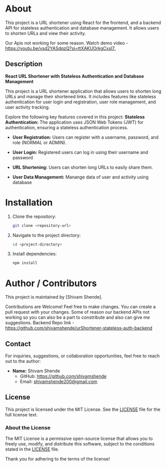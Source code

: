 # About

This project is a URL shortener using React for the frontend, and a backend API for stateless authentication and database management. It allows users to shorten URLs and view their activity.

Our Apis not working for some reason. Watch demo video - https://youtu.be/vsd2YASdqzQ?si=ttXAKUOrkgCxsl7_

## Description

**React URL Shortener with Stateless Authentication and Database Management**

This project is a URL shortener application that allows users to shorten long URLs and manage their shortened links. It includes features like stateless authentication for user login and registration, user role management, and user activity tracking.

Explore the following key features covered in this project:
**Stateless Authentication:** The application uses JSON Web Tokens (JWT) for authentication, ensuring a stateless authentication process.

- **User Registration:** Users can register with a username, password, and role (NORMAL or ADMIN).

- **User Login:** Registered users can log in using their username and password

- **URL Shortening:** Users can shorten long URLs to easily share them.

- **User Data Management:** Manange data of user and activity using database

# Installation

1. Clone the repository:

   ```bash
   git clone <repository-url>

2. Navigate to the project directory:

   ```bash
   cd <project-directory>

3. Install dependencies:

   ```bash
   npm install

# Author / Contributors

This project is maintained by [Shivam Shende].

Contributions are Welcome! Feel free to make changes. You can create a pull request with your changes.
Some of reason our backend APIs not working so you can also be a part to constribute and also can give me suggestions. Backend Repo link - https://github.com/shivamshende/urShortener-stateless-auth-backend

## Contact

For inquiries, suggestions, or collaboration opportunities, feel free to reach out to the author:

- **Name:** Shivam Shende
  - GitHub: https://github.com/shivamshende
  - Email: shivamshende200@gmail.com

## License

This project is licensed under the MIT License. See the [LICENSE](LICENSE) file for the full license text.

### About the License

The MIT License is a permissive open-source license that allows you to freely use, modify, and distribute this software, subject to the conditions stated in the [LICENSE](LICENSE) file.

Thank you for adhering to the terms of the license!